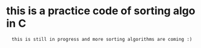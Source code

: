 # this is  a practice code of sorting algo in C

      this is still in progress and more sorting algorithms are coming :)
